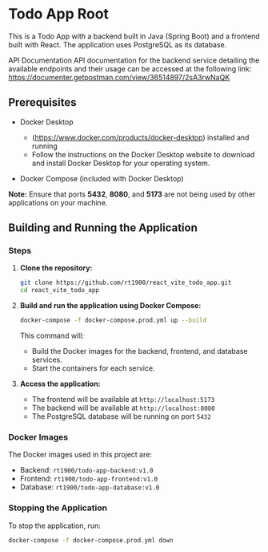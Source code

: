 # Todo App Root

This is a Todo App with a backend built in Java (Spring Boot) and a frontend built with React. The application uses PostgreSQL as its database.

API Documentation
API documentation for the backend service detailing the available endpoints and their usage can be accessed at the following link:
https://documenter.getpostman.com/view/36514897/2sA3rwNaQK


## Prerequisites

- Docker Desktop
    - (https://www.docker.com/products/docker-desktop) installed and running
    - Follow the instructions on the Docker Desktop website to download and install Docker Desktop for your operating system.
 
- Docker Compose (included with Docker Desktop)

**Note:** Ensure that ports **5432**, **8080**, and **5173** are not being used by other applications on your machine.

## Building and Running the Application
### Steps

1. **Clone the repository:**

    ```bash
    git clone https://github.com/rt1900/react_vite_todo_app.git
    cd react_vite_todo_app
    ```

2. **Build and run the application using Docker Compose:**

    ```bash
    docker-compose -f docker-compose.prod.yml up --build
    ```

   This command will:
    - Build the Docker images for the backend, frontend, and database services.
    - Start the containers for each service.

3. **Access the application:**

    - The frontend will be available at `http://localhost:5173`
    - The backend will be available at `http://localhost:8080`
    - The PostgreSQL database will be running on port `5432`

### Docker Images

The Docker images used in this project are:

- Backend: `rt1900/todo-app-backend:v1.0`
- Frontend: `rt1900/todo-app-frontend:v1.0`
- Database: `rt1900/todo-app-database:v1.0`

### Stopping the Application

To stop the application, run:

```bash
docker-compose -f docker-compose.prod.yml down
